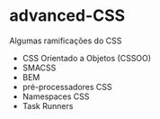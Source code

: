 # advanced-CSS
Algumas ramificações do CSS

<ul>
  <li>CSS Orientado a Objetos (CSSOO)</li>
  <li>SMACSS</li>
  <li>BEM</li>
  <li>pré-processadores CSS</li>
  <li>Namespaces CSS</li>
  <li>Task Runners</li>
</ul>
